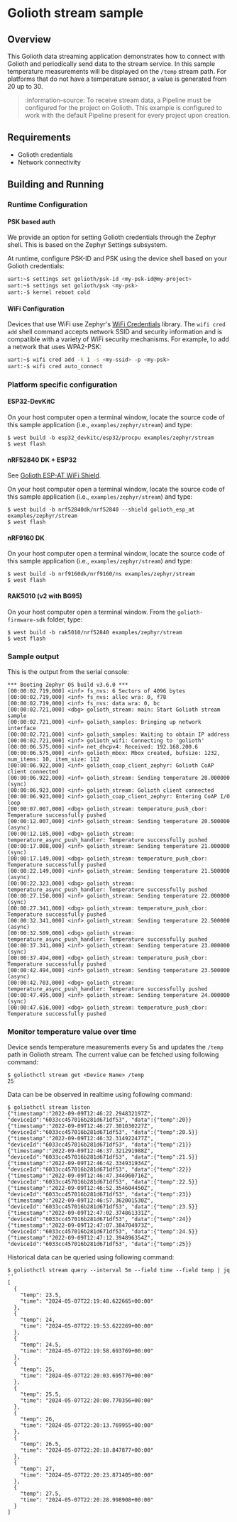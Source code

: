 # Golioth stream sample

## Overview

This Golioth data streaming application demonstrates how to connect with
Golioth and periodically send data to the stream service. In this sample
temperature measurements will be displayed on the `/temp` stream
path. For platforms that do not have a temperature sensor, a value is
generated from 20 up to 30.

> :information-source: To receive stream data, a Pipeline must be
> configured for the project on Golioth. This example is configured
> to work with the default Pipeline present for every project upon creation.

## Requirements

* Golioth credentials
* Network connectivity

## Building and Running

### Runtime Configuration

#### PSK based auth

We provide an option for setting Golioth credentials through the Zephyr
shell. This is based on the Zephyr Settings subsystem.

At runtime, configure PSK-ID and PSK using the device shell based on your
Golioth credentials:

```sh
uart:~$ settings set golioth/psk-id <my-psk-id@my-project>
uart:~$ settings set golioth/psk <my-psk>
uart:-$ kernel reboot cold
```

#### WiFi Configuration

Devices that use WiFi use Zephyr's [WiFi Credentials](https://docs.zephyrproject.org/latest/connectivity/networking/api/wifi_credentials.html)
library. The `wifi cred add` shell command accepts network SSID and security
information and is compatible with a variety of WiFi security mechanisms.
For example, to add a network that uses WPA2-PSK:

```sh
uart:~$ wifi cred add -k 1 -s <my-ssid> -p <my-psk>
uart:-$ wifi cred auto_connect
```

### Platform specific configuration

#### ESP32-DevKitC

On your host computer open a terminal window, locate the source code of
this sample application (i.e., `examples/zephyr/stream`) and
type:

```console
$ west build -b esp32_devkitc/esp32/procpu examples/zephyr/stream
$ west flash
```

#### nRF52840 DK + ESP32

See [Golioth ESP-AT WiFi
Shield](../../../zephyr/boards/shields/golioth_esp_at/doc/index.md).

On your host computer open a terminal window, locate the source code of
this sample application (i.e., `examples/zephyr/stream`) and
type:

```console
$ west build -b nrf52840dk/nrf52840 --shield golioth_esp_at examples/zephyr/stream
$ west flash
```

#### nRF9160 DK

On your host computer open a terminal window, locate the source code of
this sample application (i.e., `examples/zephyr/stream`) and
type:

```console
$ west build -b nrf9160dk/nrf9160/ns examples/zephyr/stream
$ west flash
```

#### RAK5010 (v2 with BG95)

On your host computer open a terminal window. From the
`golioth-firmware-sdk` folder, type:

```console
$ west build -b rak5010/nrf52840 examples/zephyr/stream
$ west flash
```

### Sample output

This is the output from the serial console:

```console
*** Booting Zephyr OS build v3.6.0 ***
[00:00:02.719,000] <inf> fs_nvs: 6 Sectors of 4096 bytes
[00:00:02.719,000] <inf> fs_nvs: alloc wra: 0, f78
[00:00:02.719,000] <inf> fs_nvs: data wra: 0, bc
[00:00:02.721,000] <dbg> golioth_stream: main: Start Golioth stream sample
[00:00:02.721,000] <inf> golioth_samples: Bringing up network interface
[00:00:02.721,000] <inf> golioth_samples: Waiting to obtain IP address
[00:00:02.721,000] <inf> golioth_wifi: Connecting to 'golioth'
[00:00:06.575,000] <inf> net_dhcpv4: Received: 192.168.200.6
[00:00:06.575,000] <inf> golioth_mbox: Mbox created, bufsize: 1232, num_items: 10, item_size: 112
[00:00:06.922,000] <inf> golioth_coap_client_zephyr: Golioth CoAP client connected
[00:00:06.922,000] <inf> golioth_stream: Sending temperature 20.000000 (sync)
[00:00:06.923,000] <inf> golioth_stream: Golioth client connected
[00:00:06.923,000] <inf> golioth_coap_client_zephyr: Entering CoAP I/O loop
[00:00:07.007,000] <dbg> golioth_stream: temperature_push_cbor: Temperature successfully pushed
[00:00:12.007,000] <inf> golioth_stream: Sending temperature 20.500000 (async)
[00:00:12.185,000] <dbg> golioth_stream: temperature_async_push_handler: Temperature successfully pushed
[00:00:17.008,000] <inf> golioth_stream: Sending temperature 21.000000 (sync)
[00:00:17.149,000] <dbg> golioth_stream: temperature_push_cbor: Temperature successfully pushed
[00:00:22.149,000] <inf> golioth_stream: Sending temperature 21.500000 (async)
[00:00:22.323,000] <dbg> golioth_stream: temperature_async_push_handler: Temperature successfully pushed
[00:00:27.150,000] <inf> golioth_stream: Sending temperature 22.000000 (sync)
[00:00:27.341,000] <dbg> golioth_stream: temperature_push_cbor: Temperature successfully pushed
[00:00:32.341,000] <inf> golioth_stream: Sending temperature 22.500000 (async)
[00:00:32.509,000] <dbg> golioth_stream: temperature_async_push_handler: Temperature successfully pushed
[00:00:37.341,000] <inf> golioth_stream: Sending temperature 23.000000 (sync)
[00:00:37.494,000] <dbg> golioth_stream: temperature_push_cbor: Temperature successfully pushed
[00:00:42.494,000] <inf> golioth_stream: Sending temperature 23.500000 (async)
[00:00:42.703,000] <dbg> golioth_stream: temperature_async_push_handler: Temperature successfully pushed
[00:00:47.495,000] <inf> golioth_stream: Sending temperature 24.000000 (sync)
[00:00:47.616,000] <dbg> golioth_stream: temperature_push_cbor: Temperature successfully pushed
```

### Monitor temperature value over time

Device sends temperature measurements every 5s and updates the `/temp`
path in Golioth stream. The current value can be fetched using following
command:

```console
$ goliothctl stream get <Device Name> /temp
25
```

Data can be be observed in realtime using following command:

```console
$ goliothctl stream listen
{"timestamp":"2022-09-09T12:46:22.294832197Z", "deviceId":"6033cc457016b281d671df53", "data":{"temp":20}}
{"timestamp":"2022-09-09T12:46:27.301030227Z", "deviceId":"6033cc457016b281d671df53", "data":{"temp":20.5}}
{"timestamp":"2022-09-09T12:46:32.314922477Z", "deviceId":"6033cc457016b281d671df53", "data":{"temp":21}}
{"timestamp":"2022-09-09T12:46:37.321291988Z", "deviceId":"6033cc457016b281d671df53", "data":{"temp":21.5}}
{"timestamp":"2022-09-09T12:46:42.334931934Z", "deviceId":"6033cc457016b281d671df53", "data":{"temp":22}}
{"timestamp":"2022-09-09T12:46:47.344960716Z", "deviceId":"6033cc457016b281d671df53", "data":{"temp":22.5}}
{"timestamp":"2022-09-09T12:46:52.354604450Z", "deviceId":"6033cc457016b281d671df53", "data":{"temp":23}}
{"timestamp":"2022-09-09T12:46:57.362001530Z", "deviceId":"6033cc457016b281d671df53", "data":{"temp":23.5}}
{"timestamp":"2022-09-09T12:47:02.374861331Z", "deviceId":"6033cc457016b281d671df53", "data":{"temp":24}}
{"timestamp":"2022-09-09T12:47:07.384704973Z", "deviceId":"6033cc457016b281d671df53", "data":{"temp":24.5}}
{"timestamp":"2022-09-09T12:47:12.394896354Z", "deviceId":"6033cc457016b281d671df53", "data":{"temp":25}}
```

Historical data can be queried using following command:

```console
$ goliothctl stream query --interval 5m --field time --field temp | jq ''
[
  {
    "temp": 23.5,
    "time": "2024-05-07T22:19:48.622665+00:00"
  },
  {
    "temp": 24,
    "time": "2024-05-07T22:19:53.622269+00:00"
  },
  {
    "temp": 24.5,
    "time": "2024-05-07T22:19:58.693769+00:00"
  },
  {
    "temp": 25,
    "time": "2024-05-07T22:20:03.695776+00:00"
  },
  {
    "temp": 25.5,
    "time": "2024-05-07T22:20:08.770356+00:00"
  },
  {
    "temp": 26,
    "time": "2024-05-07T22:20:13.769955+00:00"
  },
  {
    "temp": 26.5,
    "time": "2024-05-07T22:20:18.847877+00:00"
  },
  {
    "temp": 27,
    "time": "2024-05-07T22:20:23.871405+00:00"
  },
  {
    "temp": 27.5,
    "time": "2024-05-07T22:20:28.998908+00:00"
  }
]
```
```console
